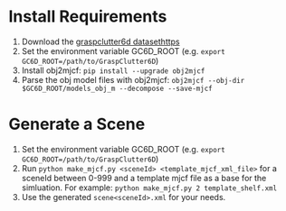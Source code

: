 # Install Requirements
1. Download the [graspclutter6d datasethttps](https://sites.google.com/view/graspclutter6d/dataset)
2. Set the environment variable GC6D_ROOT (e.g. `export GC6D_ROOT=/path/to/GraspClutter6D`)
3. Install obj2mjcf: `pip install --upgrade obj2mjcf`
4. Parse the obj model files with obj2mjcf: `obj2mjcf --obj-dir $GC6D_ROOT/models_obj_m --decompose --save-mjcf`

# Generate a Scene
1. Set the environment variable GC6D_ROOT (e.g. `export GC6D_ROOT=/path/to/GraspClutter6D`)
2. Run `python make_mjcf.py <sceneId> <template_mjcf_xml_file>` for a sceneId between 0-999 and a template mjcf file as a base for the simluation.
For example: `python make_mjcf.py 2 template_shelf.xml`
3. Use the generated `scene<sceneId>.xml` for your needs.
